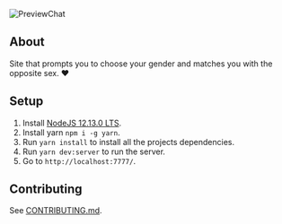 ![PreviewChat](https://i.gyazo.com/91193b2c525490e7547c9ffea5c1411a.png)

## About

Site that prompts you to choose your gender and matches you with the opposite sex. :heart:

## Setup
1. Install [NodeJS 12.13.0 LTS](https://nodejs.org/en/).
2. Install yarn `npm i -g yarn`.
3. Run `yarn install` to install all the projects dependencies.
4. Run `yarn dev:server` to run the server.
5. Go to `http://localhost:7777/`.

## Contributing
See [CONTRIBUTING.md](https://github.com/valkyrienyanko/ValksMatchMaker/blob/master/CONTRIBUTING.md).
